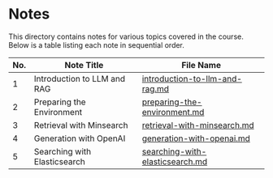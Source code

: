 # Notes

This directory contains notes for various topics covered in the course. Below is a table listing each note in sequential order.

| No. | Note Title                        | File Name                          |
|-----|-----------------------------------|------------------------------------|
| 1   | Introduction to LLM and RAG       | [introduction-to-llm-and-rag.md](introduction-to-llm-and-rag.md) |
| 2   | Preparing the Environment         | [preparing-the-environment.md](preparing-the-environment.md) |
| 3   | Retrieval with Minsearch          | [retrieval-with-minsearch.md](retrieval-with-minsearch.md) |
| 4   | Generation with OpenAI            | [generation-with-openai.md](generation-with-openai.md) |
| 5   | Searching with Elasticsearch      | [searching-with-elasticsearch.md](searching-with-elasticsearch.md) |

